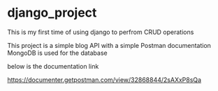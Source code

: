 ﻿# django_project
This is my first time of using django to perfrom CRUD operations

This project is a simple blog API with a simple Postman documentation
MongoDB is used for the database

below is the documentation link

https://documenter.getpostman.com/view/32868844/2sAXxP8sQa

